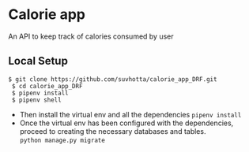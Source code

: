 # Calorie app
An API to keep track of calories consumed by user

## Local Setup
`$ git clone https://github.com/suvhotta/calorie_app_DRF.git`<br/>`
 $ cd calorie_app_DRF`<br/>`
 $ pipenv install`<br/>`
 $ pipenv shell`<br/>
- Then install the virtual env and all the dependencies `pipenv install` <br/>
- Once the virtual env has been configured with the dependencies, proceed to creating the necessary databases and tables. <br/> `python manage.py migrate`
